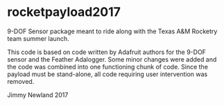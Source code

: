 # rocketpayload2017
9-DOF Sensor package meant to ride along with the Texas A&amp;M Rocketry team summer launch.

This code is based on code written by Adafruit authors for the 9-DOF sensor and the Feather Adalogger. Some minor changes were added
and the code was combined into one functioning chunk of code. Since the payload must be stand-alone, all code requiring user intervention
was removed.

Jimmy Newland 2017
